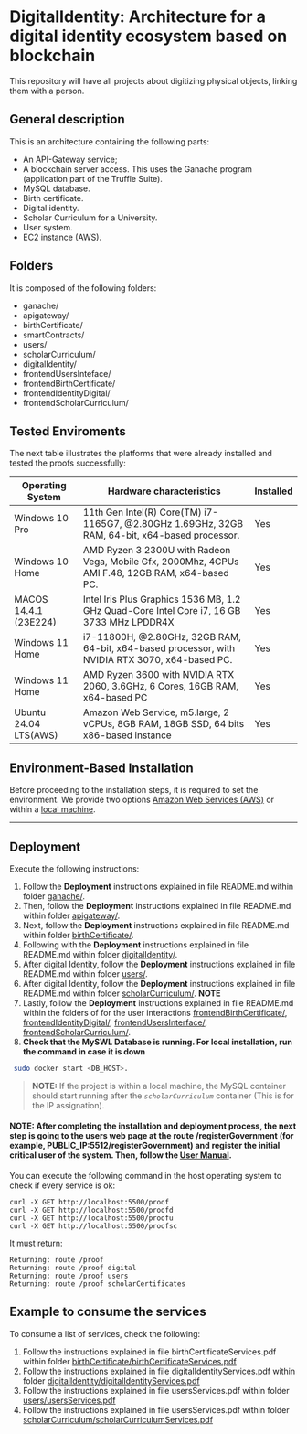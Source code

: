 # DigitalIdentity: Architecture for a digital identity ecosystem based on blockchain
This repository will have all projects about digitizing physical objects, linking them with a person.

## General description
  This is an architecture containing the following parts: 
  - An API-Gateway service;
  - A blockchain server access. This uses the Ganache program (application part of the Truffle Suite).
  - MySQL database.
  - Birth certificate.
  - Digital identity.
  - Scholar Curriculum for a University.
  - User system. 
  - EC2 instance (AWS).

## Folders
  It is composed of the following folders:

  - ganache/
  - apigateway/
  - birthCertificate/
  - smartContracts/
  - users/
  - scholarCurriculum/
  - digitalIdentity/
  - frontendUsersInteface/
  - frontendBirthCertificate/
  - frontendIdentityDigital/
  - frontendScholarCurriculum/




## Tested Enviroments

The next table illustrates the platforms that were already installed and tested the proofs successfully:

Operating System     |      Hardware characteristics                                                                   | Installed 
-----------------    | ------------------------------------                                                            | --------- 
Windows 10 Pro       | 11th Gen Intel(R) Core(TM) i7-1165G7,  @2.80GHz 1.69GHz, 32GB RAM, 64-bit, x64-based processor. |   Yes
Windows 10 Home      | AMD Ryzen 3 2300U with Radeon Vega, Mobile Gfx, 2000Mhz, 4CPUs AMI F.48, 12GB RAM, x64-based PC.|   Yes 
MACOS 14.4.1 (23E224)| Intel Iris Plus Graphics 1536 MB, 1.2 GHz Quad-Core Intel Core i7,  16 GB 3733 MHz LPDDR4X      |   Yes    
Windows 11 Home      |  i7-11800H, @2.80GHz, 32GB RAM, 64-bit, x64-based processor, with NVIDIA RTX 3070, x64-based PC.|   Yes
Windows 11 Home      | AMD Ryzen 3600 with NVIDIA RTX 2060, 3.6GHz, 6 Cores, 16GB RAM, x64-based PC                    |   Yes
Ubuntu 24.04 LTS(AWS)| Amazon Web Service, m5.large, 2 vCPUs, 8GB RAM, 18GB SSD, 64 bits x86-based instance            |   Yes





## Environment-Based Installation
Before proceeding to the installation steps, it is required to set the environment. We provide two options [Amazon Web Services (AWS)](https://github.com/UPTokenizing/digitalIdentity/blob/main/AWS-Setup.md) or within a [local machine](https://github.com/UPTokenizing/digitalIdentity/blob/main/Local-Setup.md).


---

## Deployment
  Execute the following instructions:    
  1. Follow the **Deployment** instructions explained in file README.md within folder [ganache/](https://github.com/UPTokenizing/digitalIdentity/tree/main/ganache/Deployment.md).
  2. Then, follow the **Deployment** instructions explained in file README.md within folder [apigateway/](https://github.com/UPTokenizing/digitalIdentity/tree/main/apigateway/Deployment.md).
  3. Next, follow the **Deployment** instructions explained in file README.md within folder [birthCertificate/](https://github.com/UPTokenizing/digitalIdentity/tree/main/birthCertificate/Deployment.md).
  4. Following with the **Deployment** instructions explained in file README.md within folder [digitalIdentity/](https://github.com/UPTokenizing/digitalIdentity/tree/main/digitalIdentity/Deployment.md).
  5. After digital Identity, follow the **Deployment** instructions explained in file README.md within folder [users/](https://github.com/UPTokenizing/digitalIdentity/tree/main/users/Deployment.md).
  6. After digital Identity, follow the **Deployment** instructions explained in file README.md within folder [scholarCurriculum/](https://github.com/UPTokenizing/digitalIdentity/tree/main/scholarCurriculum/Deployment.md). **NOTE**
  7. Lastly, follow the **Deployment** instructions explained in file README.md within the folders of for the user interactions [frontendBirthCertificate/](https://github.com/UPTokenizing/digitalIdentity/tree/main/frontendBirthCertificate/Deployment.md), [frontendIdentityDigital/](https://github.com/UPTokenizing/digitalIdentity/tree/main/frontendIdentityDigital/Deployment.md), [frontendUsersInterface/](https://github.com/UPTokenizing/digitalIdentity/tree/main/frontendUsersInteface/Deployment.md), [frontendScholarCurriculum/](https://github.com/UPTokenizing/digitalIdentity/tree/main/frontendScholarCurriculum/Deployment.md).
  8. **Check that the MySWL Database is running. For local installation, run the command in case it is down**
   ```bash
    sudo docker start <DB_HOST>.
   ```
  
  > **NOTE:** If the project is within a local machine, the MySQL container should start running after the *`scholarCurriculum`* container (This is for the IP assignation).

  #### **NOTE:**  After completing the installation and deployment process, the next step is going to the users web page at the route /registerGovernment (for example, PUBLIC_IP:5512/registerGovernment) and register the initial critical user of the system. Then, follow the [User Manual](https://github.com/UPTokenizing/digitalIdentity/blob/main/UserManual.pdf).

You can execute the following command in the host operating system to check if every service is ok:
    
    curl -X GET http://localhost:5500/proof
    curl -X GET http://localhost:5500/proofd
    curl -X GET http://localhost:5500/proofu
    curl -X GET http://localhost:5500/proofsc


It must return:
   
    Returning: route /proof
    Returning: route /proof digital
    Returning: route /proof users
    Returning: route /proof scholarCertificates

## Example to consume the services
To consume a list of services, check the following:
  
  1. Follow the instructions explained in file birthCertificateServices.pdf within folder [birthCertificate/birthCertificateServices.pdf](https://github.com/UPTokenizing/digitalIdentity/blob/main/birthCertificate/birthCertificateServices.pdf)
  2. Follow the instructions explained in file digitalIdentityServices.pdf within folder [digitalIdentity/digitalIdentityServices.pdf](https://github.com/UPTokenizing/digitalIdentity/blob/main/digitalIdentity/digitalIdentityServices.pdf)
  3. Follow the instructions explained in file usersServices.pdf within folder [users/usersServices.pdf](https://github.com/UPTokenizing/digitalIdentity/blob/main/users/usersServices.pdf)
  4. Follow the instructions explained in file usersServices.pdf within folder [scholarCurriculum/scholarCurriculumServices.pdf](https://github.com/UPTokenizing/digitalIdentity/blob/main/scholarCurriculum/scholarCurriculumServices.pdf)
        
